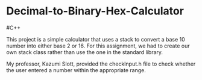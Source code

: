 # Decimal-to-Binary-Hex-Calculator
#C++

This project is a simple calculator that uses a stack to convert a base 10 number into either base 2 or 16. For this assignment, we had to create our own stack class rather than use the one in the standard library. 

My professor, Kazumi Slott, provided the checkInput.h file to check whether the user entered a number within the appropriate range.
